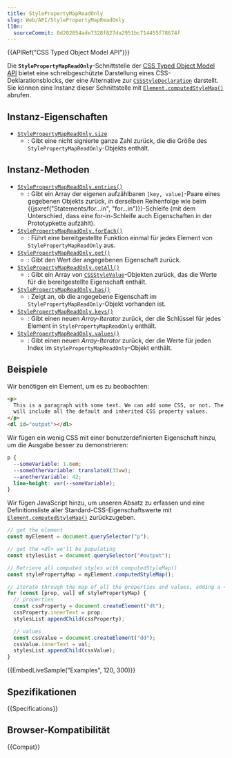 ```yaml
---
title: StylePropertyMapReadOnly
slug: Web/API/StylePropertyMapReadOnly
l10n:
  sourceCommit: 8d202854ade7328f827da2951bc714455f78674f
---
```


{{APIRef("CSS Typed Object Model API")}}

Die **`StylePropertyMapReadOnly`**-Schnittstelle der [CSS Typed Object Model API](/de/docs/Web/API/CSS_Object_Model#css_typed_object_model) bietet eine schreibgeschützte Darstellung eines CSS-Deklarationsblocks, der eine Alternative zur [`CSSStyleDeclaration`](/de/docs/Web/API/CSSStyleDeclaration) darstellt. Sie können eine Instanz dieser Schnittstelle mit [`Element.computedStyleMap()`](/de/docs/Web/API/Element/computedStyleMap) abrufen.

## Instanz-Eigenschaften

- [`StylePropertyMapReadOnly.size`](/de/docs/Web/API/StylePropertyMapReadOnly/size)
  - : Gibt eine nicht signierte ganze Zahl zurück, die die Größe des `StylePropertyMapReadOnly`-Objekts enthält.

## Instanz-Methoden

- [`StylePropertyMapReadOnly.entries()`](/de/docs/Web/API/StylePropertyMapReadOnly/entries)
  - : Gibt ein Array der eigenen aufzählbaren `[key, value]`-Paare eines gegebenen Objekts zurück, in derselben Reihenfolge wie beim {{jsxref("Statements/for...in", "for...in")}}-Schleife (mit dem Unterschied, dass eine for-in-Schleife auch Eigenschaften in der Prototypkette aufzählt).
- [`StylePropertyMapReadOnly.forEach()`](/de/docs/Web/API/StylePropertyMapReadOnly/forEach)
  - : Führt eine bereitgestellte Funktion einmal für jedes Element von `StylePropertyMapReadOnly` aus.
- [`StylePropertyMapReadOnly.get()`](/de/docs/Web/API/StylePropertyMapReadOnly/get)
  - : Gibt den Wert der angegebenen Eigenschaft zurück.
- [`StylePropertyMapReadOnly.getAll()`](/de/docs/Web/API/StylePropertyMapReadOnly/getAll)
  - : Gibt ein Array von [`CSSStyleValue`](/de/docs/Web/API/CSSStyleValue)-Objekten zurück, das die Werte für die bereitgestellte Eigenschaft enthält.
- [`StylePropertyMapReadOnly.has()`](/de/docs/Web/API/StylePropertyMapReadOnly/has)
  - : Zeigt an, ob die angegebene Eigenschaft im `StylePropertyMapReadOnly`-Objekt vorhanden ist.
- [`StylePropertyMapReadOnly.keys()`](/de/docs/Web/API/StylePropertyMapReadOnly/keys)
  - : Gibt einen neuen _Array-Iterator_ zurück, der die Schlüssel für jedes Element in `StylePropertyMapReadOnly` enthält.
- [`StylePropertyMapReadOnly.values()`](/de/docs/Web/API/StylePropertyMapReadOnly/values)
  - : Gibt einen neuen _Array-Iterator_ zurück, der die Werte für jeden Index im `StylePropertyMapReadOnly`-Objekt enthält.

## Beispiele

Wir benötigen ein Element, um es zu beobachten:

```html
<p>
  This is a paragraph with some text. We can add some CSS, or not. The style map
  will include all the default and inherited CSS property values.
</p>
<dl id="output"></dl>
```

Wir fügen ein wenig CSS mit einer benutzerdefinierten Eigenschaft hinzu, um die Ausgabe besser zu demonstrieren:

```css
p {
  --someVariable: 1.6em;
  --someOtherVariable: translateX(33vw);
  --anotherVariable: 42;
  line-height: var(--someVariable);
}
```

Wir fügen JavaScript hinzu, um unseren Absatz zu erfassen und eine Definitionsliste aller Standard-CSS-Eigenschaftswerte mit [`Element.computedStyleMap()`](/de/docs/Web/API/Element/computedStyleMap) zurückzugeben.

```js
// get the element
const myElement = document.querySelector("p");

// get the <dl> we'll be populating
const stylesList = document.querySelector("#output");

// Retrieve all computed styles with computedStyleMap()
const stylePropertyMap = myElement.computedStyleMap();

// iterate through the map of all the properties and values, adding a <dt> and <dd> for each
for (const [prop, val] of stylePropertyMap) {
  // properties
  const cssProperty = document.createElement("dt");
  cssProperty.innerText = prop;
  stylesList.appendChild(cssProperty);

  // values
  const cssValue = document.createElement("dd");
  cssValue.innerText = val;
  stylesList.appendChild(cssValue);
}
```

{{EmbedLiveSample("Examples", 120, 300)}}

## Spezifikationen

{{Specifications}}

## Browser-Kompatibilität

{{Compat}}
